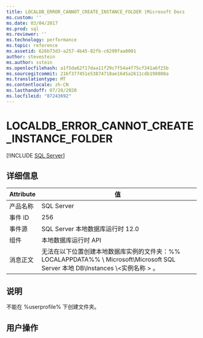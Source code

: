 ```yaml
---
title: LOCALDB_ERROR_CANNOT_CREATE_INSTANCE_FOLDER |Microsoft Docs
ms.custom: ''
ms.date: 03/04/2017
ms.prod: sql
ms.reviewer: ''
ms.technology: performance
ms.topic: reference
ms.assetid: 626b73d3-a257-4b45-82fb-c6299faa0001
author: stevestein
ms.author: sstein
ms.openlocfilehash: a1f5da62f17daa11f29c7f54a4f75cf341a6f25b
ms.sourcegitcommit: 216f377451e53874718ae1645a2611cdb198808a
ms.translationtype: MT
ms.contentlocale: zh-CN
ms.lasthandoff: 07/28/2020
ms.locfileid: "87243692"
---
```

# <a name="localdb_error_cannot_create_instance_folder"></a>LOCALDB_ERROR_CANNOT_CREATE_INSTANCE_FOLDER
 [!INCLUDE [SQL Server](../../includes/applies-to-version/sqlserver.md)]
    
## <a name="details"></a>详细信息  
  
| Attribute | 值 |
| --------- | ----- |
|产品名称|SQL Server|  
|事件 ID|256|  
|事件源|SQL Server 本地数据库运行时 12.0|  
|组件|本地数据库运行时 API|  
|消息正文|无法在以下位置创建本地数据库实例的文件夹：%% LOCALAPPDATA%% \ Microsoft\Microsoft SQL Server 本地 DB\Instances \\<实例名称 \> 。|  
  
## <a name="explanation"></a>说明  
 不能在 %userprofile% 下创建文件夹。  
  
## <a name="user-action"></a>用户操作  
  
